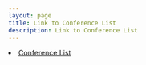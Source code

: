 ```yaml
---
layout: page
title: Link to Conference List
description: Link to Conference List
---
```

  <li><a href="https://docs.google.com/spreadsheets/d/1MNeXLKiwQA4MK3cZ3Hr1WWXZTReh3rKQU_yfTKnu-hg/edit?usp=sharing">Conference List</a></li>
